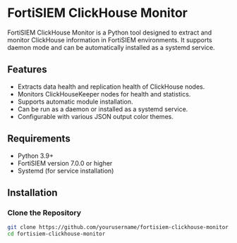 # FortiSIEM ClickHouse Monitor

FortiSIEM ClickHouse Monitor is a Python tool designed to extract and monitor ClickHouse information in FortiSIEM environments. It supports daemon mode and can be automatically installed as a systemd service.

## Features

- Extracts data health and replication health of ClickHouse nodes.
- Monitors ClickHouseKeeper nodes for health and statistics.
- Supports automatic module installation.
- Can be run as a daemon or installed as a systemd service.
- Configurable with various JSON output color themes.

## Requirements

- Python 3.9+
- FortiSIEM version 7.0.0 or higher
- Systemd (for service installation)

## Installation

### Clone the Repository

```bash
git clone https://github.com/yourusername/fortisiem-clickhouse-monitor.git
cd fortisiem-clickhouse-monitor
